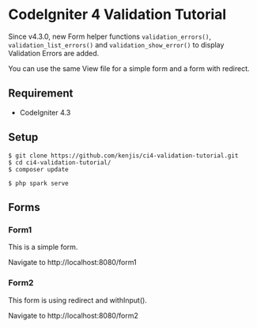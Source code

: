 # CodeIgniter 4 Validation Tutorial

Since v4.3.0, new Form helper functions `validation_errors()`, `validation_list_errors()`
and `validation_show_error()` to display Validation Errors are added.

You can use the same View file for a simple form and a form with redirect.

## Requirement

- CodeIgniter 4.3

## Setup

```console
$ git clone https://github.com/kenjis/ci4-validation-tutorial.git
$ cd ci4-validation-tutorial/
$ composer update
```

```console
$ php spark serve
```

## Forms

### Form1

This is a simple form.

Navigate to http://localhost:8080/form1

### Form2

This form is using redirect and withInput().

Navigate to http://localhost:8080/form2
